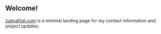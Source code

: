 ## Welcome!

[zubyafzal.com](https://zubyafzal.com) is a minimal landing page for my contact information and project updates.
